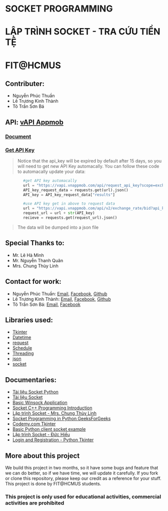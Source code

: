 # SOCKET PROGRAMMING
# LẬP TRÌNH SOCKET - TRA CỨU TIỀN TỆ
# FIT@HCMUS

## Contributer:
* Nguyễn Phúc Thuần
* Lê Trương Kinh Thành
* Tô Trần Sơn Bá

## API: [vAPI Appmob](https://vapi.vnappmob.com/api/v2/exchange_rate)
### [Document](https://vapi-vnappmob.readthedocs.io/en/latest/exchange_rate.v2.html)
### [Get API Key](https://vapi.vnappmob.com/api/request_api_key?scope=exchange_rate)
> Notice that the api_key will be expired by default after 15 days, so you will need to get new API Key automacally.
> You can follow these code to automacally update your data:
```python
        #get API key automacally
        url = "https://vapi.vnappmob.com/api/request_api_key?scope=exchange_rate"
        API_key_request_data = requests.get(url).json()
        API_key = API_key_request_data["results"]

        #use API key get in above to request data
        url = "https://vapi.vnappmob.com/api/v2/exchange_rate/bid?api_key="
        request_url = url + str(API_key)
        recieve = requests.get(request_url).json()
```
> The data will be dumped into a json file

## Special Thanks to:
* Mr. Lê Hà Minh
* Mr. Nguyễn Thanh Quân
* Mrs. Chung Thùy Linh

## Contact for work:
* Nguyễn Phúc Thuần: [Email](phucthuan.work@gmail.com), [Facebook](https://www.facebook.com/phucthuan95), [Github](https://github.com/phucthuan1st/)
* Lê Trương Kinh Thành: [Email](letruongkinhthanh@gmail.com), [Facebook](https://www.facebook.com/kinhthanh.letruong.3), [Github](https://github.com/KinhThanh38/)
* Tô Trần Sơn Bá: [Email](sonba4102@gmail.com), [Facebook](https://www.facebook.com/ba.tran.2002)

## Libraries used:
* [Tkinter](https://docs.python.org/3/library/tkinter.html)
* [Datetime](https://docs.python.org/3/library/datetime.html)
* [request](https://docs.python-requests.org/en/latest/)
* [Schedule](https://schedule.readthedocs.io/en/stable/)
* [Threading](https://docs.python.org/3/library/threading.html)
* [json](https://docs.python.org/3/library/json.html)
* [socket](https://docs.python.org/3/library/socket.html)

## Documentaries:
* [Tài liệu Socket Python](https://drive.google.com/file/d/1A1IsrfZuzOxfEaW3ukxblOfVYUmG1T8i/view)
* [Tài liệu Socket](https://drive.google.com/file/d/10lBDAwpoKDvZSqYgrrjKAqupyov44pEJ/view)
* [Basic Winsock Application](https://docs.microsoft.com/en-us/windows/win32/winsock/creating-a-basic-winsock-application)
* [Socket C++ Programming Introduction](https://www.youtube.com/watch?v=41XxeYkLAOk&feature=youtu.be)
* [Lập trình Socket - Mrs. Chung Thùy Linh](https://www.youtube.com/watch?v=OHW8OiO5v8U)
* [Socket Programming in Python GeeksForGeeks](https://www.geeksforgeeks.org/socket-programming-python/)
* [Codemy.com Tkinter](https://www.youtube.com/watch?v=yQSEXcf6s2I&list=PLCC34OHNcOtoC6GglhF3ncJ5rLwQrLGnV)
* [Basic Python client socket example](https://stackoverflow.com/questions/7749341/basic-python-client-socket-example)
* [Lập trình Socket - Đức Hiếu](https://www.youtube.com/playlist?list=PLF5iDxYhcQyf19PKUm4vi9jDp5OByF5Wt)
* [Login and Registration - Python Tkinter](https://www.youtube.com/watch?v=NAwcl9R0M9w)

## More about this project
We build this project in two months, so it have some bugs and feature that we can do better, so if we have time, we will update it carefully.
If you fork or clone this repository, please keep our credit as a reference for your stuff.
This project is done by FIT@HCMUS students.

### This project is only used for educational activities, commercial activities are prohibited
